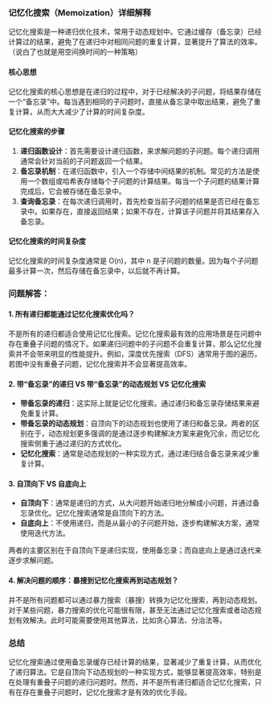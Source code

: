 ### 记忆化搜索（Memoization）详细解释

记忆化搜索是一种递归优化技术，常用于动态规划中。它通过缓存（备忘录）已经计算过的结果，避免了在递归中对相同问题的重复计算，显著提升了算法的效率。（说白了也就是用空间换时间的一种策略）

#### 核心思想

记忆化搜索的核心思想是在递归的过程中，对于已经解决的子问题，将结果存储在一个“备忘录”中。每当遇到相同的子问题时，直接从备忘录中取出结果，避免了重复计算，从而大大减少了计算的时间复杂度。

#### 记忆化搜索的步骤

1. **递归函数设计**：首先需要设计递归函数，来求解问题的子问题。每个递归调用通常会针对当前的子问题返回一个结果。
2. **备忘录机制**：在递归函数中，引入一个存储中间结果的机制。常见的方法是使用一个数组或哈希表存储每个子问题的计算结果。每当一个子问题的结果计算完成后，它会被存储在备忘录中。
3. **查询备忘录**：在每次递归调用时，首先检查当前子问题的结果是否已经在备忘录中。如果存在，直接返回结果；如果不存在，计算该子问题并将其结果存入备忘录。

#### 记忆化搜索的时间复杂度

记忆化搜索的时间复杂度通常是 O(n)，其中 n 是子问题的数量。因为每个子问题最多计算一次，然后存储在备忘录中，以后就不再计算。

### 问题解答：

#### 1. 所有递归都能通过记忆化搜索优化吗？

不是所有的递归都适合使用记忆化搜索。记忆化搜索最有效的应用场景是在问题中存在重叠子问题的情况下。如果递归问题中的子问题不会重复计算，那么记忆化搜索并不会带来明显的性能提升。例如，深度优先搜索（DFS）通常用于图的遍历，若图中没有重叠子问题，记忆化搜索并不会显著提高效率。

#### 2. 带“备忘录”的递归 VS 带“备忘录”的动态规划 VS 记忆化搜索

- **带备忘录的递归**：这实际上就是记忆化搜索。通过递归和备忘录存储结果来避免重复计算。
- **带备忘录的动态规划**：自顶向下的动态规划也使用了递归和备忘录。两者的区别在于，动态规划更多强调的是通过逐步构建解决方案来避免冗余，而记忆化搜索侧重于通过递归的方式优化。
- **记忆化搜索**：通常是动态规划的一种实现方式，通过递归结合备忘录来减少重复计算。

#### 3. 自顶向下 VS 自底向上

- **自顶向下**：通常是递归的方式，从大问题开始递归地分解成小问题，并通过备忘录优化。记忆化搜索通常是自顶向下的方法。
- **自底向上**：不使用递归，而是从最小的子问题开始，逐步构建解决方案，通常使用迭代方法。

两者的主要区别在于自顶向下是递归实现，使用备忘录；而自底向上是通过迭代来逐步求解问题。

#### 4. 解决问题的顺序：暴搜到记忆化搜索再到动态规划？

并不是所有问题都可以通过暴力搜索（暴搜）转换为记忆化搜索，再到动态规划。对于某些问题，暴力搜索的优化可能很有限，甚至无法通过记忆化搜索或者动态规划有效解决。此时可能需要使用其他算法，比如贪心算法、分治法等。

### 总结

记忆化搜索通过使用备忘录缓存已经计算的结果，显著减少了重复计算，从而优化了递归算法。它是自顶向下动态规划的一种实现方式，能够显著提高效率，特别是在处理有重叠子问题的递归问题时。然而，并不是所有递归都适合记忆化搜索，只有在存在重叠子问题时，记忆化搜索才是有效的优化手段。